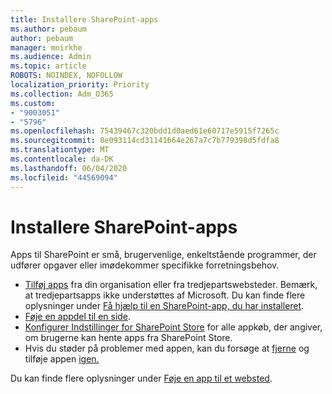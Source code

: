 ```yaml
---
title: Installere SharePoint-apps
ms.author: pebaum
author: pebaum
manager: mnirkhe
ms.audience: Admin
ms.topic: article
ROBOTS: NOINDEX, NOFOLLOW
localization_priority: Priority
ms.collection: Adm_O365
ms.custom:
- "9003051"
- "5796"
ms.openlocfilehash: 75439467c320bdd1d0aed61e60717e5915f7265c
ms.sourcegitcommit: 8e093114cd31141664e267a7c7b779398d5fdfa8
ms.translationtype: MT
ms.contentlocale: da-DK
ms.lasthandoff: 06/04/2020
ms.locfileid: "44569094"
---
```

# <a name="install-sharepoint-apps"></a>Installere SharePoint-apps

Apps til SharePoint er små, brugervenlige, enkeltstående programmer, der udfører opgaver eller imødekommer specifikke forretningsbehov.

- [Tilføj apps](https://support.microsoft.com/office/ef9c0dbd-7fe1-4715-a1b0-fe3bc81317cb) fra din organisation eller fra tredjepartswebsteder. Bemærk, at tredjepartsapps ikke understøttes af Microsoft. Du kan finde flere oplysninger under [Få hjælp til en SharePoint-app, du har installeret](https://support.office.com/article/get-help-for-a-sharepoint-app-you-installed-fd98af7f-6af0-4573-8360-8f5631c6ab21).
-   [Føje en appdel til en side](https://support.microsoft.com/office/6f06c0b7-44b8-4c69-b4ad-85197eee8d78).
-   [Konfigurer Indstillinger for SharePoint Store](https://docs.microsoft.com/sharepoint/configure-sharepoint-store-settings) for alle appkøb, der angiver, om brugerne kan hente apps fra SharePoint Store.
-   Hvis du støder på problemer med appen, kan du forsøge at [fjerne](https://support.microsoft.com/office/03198d1b-c33b-498d-9469-af641a587d6c) og tilføje appen [igen.](https://support.microsoft.com/office/ef9c0dbd-7fe1-4715-a1b0-fe3bc81317cb)

Du kan finde flere oplysninger under [Føje en app til et websted](https://support.microsoft.com/office/f9c0dbd-7fe1-4715-a1b0-fe3bc81317cb).